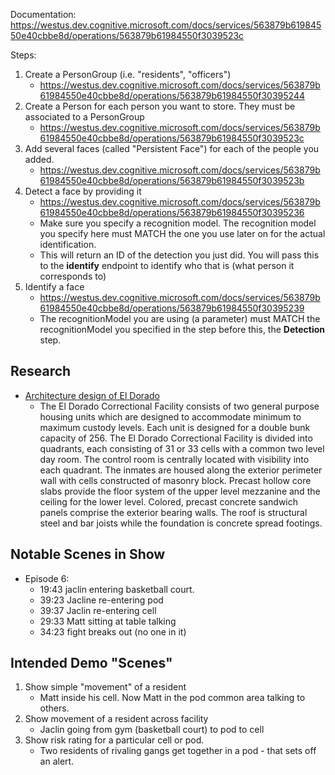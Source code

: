 Documentation: https://westus.dev.cognitive.microsoft.com/docs/services/563879b61984550e40cbbe8d/operations/563879b61984550f3039523c

Steps:
1. Create a PersonGroup (i.e. "residents", "officers")
    - https://westus.dev.cognitive.microsoft.com/docs/services/563879b61984550e40cbbe8d/operations/563879b61984550f30395244
2. Create a Person for each person you want to store. They must be associated to a PersonGroup
    - https://westus.dev.cognitive.microsoft.com/docs/services/563879b61984550e40cbbe8d/operations/563879b61984550f3039523c
3. Add several faces (called "Persistent Face") for each of the people you added.
    - https://westus.dev.cognitive.microsoft.com/docs/services/563879b61984550e40cbbe8d/operations/563879b61984550f3039523b
4. Detect a face by providing it
    - https://westus.dev.cognitive.microsoft.com/docs/services/563879b61984550e40cbbe8d/operations/563879b61984550f30395236
    - Make sure you specify a recognition model. The recognition model you specify here must MATCH the one you use later on for the actual identification.
    - This will return an ID of the detection you just did. You will pass this to the **identify** endpoint to identify who that is (what person it corresponds to)
5. Identify a face
    - https://westus.dev.cognitive.microsoft.com/docs/services/563879b61984550e40cbbe8d/operations/563879b61984550f30395239
    - The recognitionModel you are using (a parameter) must MATCH the recognitionModel you specified in the step before this, the **Detection** step.


## Research
- [Architecture design of El Dorado](https://htkarchitects.net/projects/el-dorado-correctional-facility/)
    - The El Dorado Correctional Facility consists of two general purpose housing units which are designed to accommodate minimum to maximum custody levels. Each unit is designed for a double bunk capacity of 256. The El Dorado Correctional Facility is divided into quadrants, each consisting of 31 or 33 cells with a common two level day room. The control room is centrally located with visibility into each quadrant. The inmates are housed along the exterior perimeter wall with cells constructed of masonry block. Precast hollow core slabs provide the floor system of the upper level mezzanine and the ceiling for the lower level. Colored, precast concrete sandwich panels comprise the exterior bearing walls. The roof is structural steel and bar joists while the foundation is concrete spread footings.

## Notable Scenes in Show
- Episode 6: 
    - 19:43 jaclin entering basketball court.
    - 39:23 Jacline re-entering pod
    - 39:37 Jaclin re-entering cell
    - 29:33 Matt sitting at table talking
    - 34:23 fight breaks out (no one in it)
    

## Intended Demo "Scenes"
1. Show simple "movement" of a resident
    - Matt inside his cell. Now Matt in the pod common area talking to others.
2. Show movement of a resident across facility
    - Jaclin going from gym (basketball court) to pod to cell
3. Show risk rating for a particular cell or pod.
    - Two residents of rivaling gangs get together in a pod - that sets off an alert.